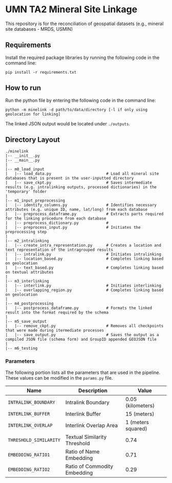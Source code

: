 # UMN TA2 Mineral Site Linkage
This repository is for the reconciliation of geospatial datasets (e.g., mineral site databases - MRDS, USMIN)

## Requirements
Install the required package libraries by running the following code in the command line:
```
pip install -r requirements.txt
```

## How to run
Run the python file by entering the following code in the command line:
```
python -m minelink -d path/to/data/directory [-l if only using geolocation for linking]
```
The linked JSON output would be located under `./outputs`.

<!-- ### Testing
```
python -m minelink.tester -p path/to/ground_truth_file -c column_with_linking
``` -->

## Directory Layout
```
./minelink
|-- __init__.py
|-- __main__.py
|
|-- m0_load_input
|   |-- load_data.py                        # Load all mineral site databases that is present in the user-inputted directory
|   |-- save_ckpt.py                        # Saves intermediate results (e.g. intralinking outputs, processed dictionaries) in the 'temporary' folder
|
|-- m1_input_preprocessing
|   |-- identify_columns.py                 # Identifies necessary attributes (e.g. unique ID, name, lat/long) from each database
|   |-- preprocess_dataframe.py             # Extracts parts required for the linking procedure from each database
|   |-- preprocess_dictionary.py            # 
|   |-- preprocess_input.py                 # Initiates the preprocessing step
|
|-- m2_intralinking
|   |-- create_intra_representation.py      # Creates a location and text representation of the intragrouped results
|   |-- intralink.py                        # Initiates intralinking
|   |-- location_based.py                   # Completes linking based on geolocation
|   |-- text_based.py                       # Completes linking based on textual attributes
|
|-- m3_interlinking
|   |-- interlink.py                        # Initiates interlinking
|   |-- overlapping_region.py               # Completes linking based on geolocation
|
|-- m4_postprocessing
|   |-- postprocess_dataframe.py            # Formats the linked result into the format required by the schema
|
|-- m5_save_output
|   |-- remove_ckpt.py                      # Removes all checkpoints that were made during itermediate processes
|   |-- save_output.py                      # Saves the output as a compiled JSON file (schema form) and GroupID appended GEOJSON file
|
|-- m6_testing
```

### Parameters
The following portion lists all the parameters that are used in the pipeline. These values can be modified in the `params.py` file.

| Name | Description | Value |
| --- | --- | --- |
| `INTRALINK_BOUNDARY` | Intralink Boundary | 0.05 (kilometers) |
| `INTERLINK_BUFFER` | Interlink Buffer | 15 (meters) |
| `INTERLINK_OVERLAP` | Interlink Overlap Area | 1 (meters squared) |
| `THRESHOLD_SIMILARITY` | Textual Similarity Threshold | 0.74 |
| `EMBEDDING_RATIO1` | Ratio of Name Embedding | 0.71 |
| `EMBEDDING_RATIO2` | Ratio of Commodity Embedding | 0.29 |